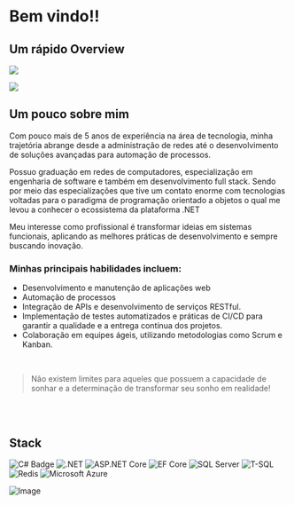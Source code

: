 # Bem vindo!!

## Um rápido Overview

![](https://github-readme-stats.vercel.app/api/top-langs/?username=jefersonrodrigal&layout=compact&langs_count=7&theme=highcontrast)

![](https://github.com/user-attachments/assets/1737944d-06cf-4a23-b859-a51ae5b930fc)

## Um pouco sobre mim 
<div>
    <p>
        <p>Com pouco mais de 5 anos de experiência na área de tecnologia, minha trajetória abrange desde a administração de redes até o desenvolvimento de soluções avançadas para automação de processos.</p>
        <p>Possuo graduação em redes de computadores, especialização em engenharia de software e também em desenvolvimento full stack. 
            Sendo por meio das especializações que tive um contato enorme com tecnologias voltadas para o paradigma de programação orientado a objetos o qual me levou a conhecer o ecossistema da plataforma .NET</p>
        <p>Meu interesse como profissional é transformar ideias em sistemas funcionais, aplicando as melhores práticas de desenvolvimento e sempre buscando inovação.</p>
    </p>
    <h3>Minhas principais habilidades incluem:</h3>
    <ul>
        <li>Desenvolvimento e manutenção de aplicações web</li>
        <li>Automação de processos</li>
        <li>Integração de APIs e desenvolvimento de serviços RESTful.</li>
        <li>Implementação de testes automatizados e práticas de CI/CD para garantir a qualidade e a entrega contínua dos projetos.</li>
        <li>Colaboração em equipes ágeis, utilizando metodologias como Scrum e Kanban.</li>
    </ul>
</div>
<br>
<div>
    <blockquote>
        <p>Não existem limites para aqueles que possuem a capacidade de sonhar e a determinação de transformar seu sonho em realidade!</p>
    </blockquote>
<div>
<br>
<br>


## Stack
![C# Badge](https://img.shields.io/badge/C%23-239120?style=for-the-badge&logo=csharp&logoColor=white)
![.NET](https://img.shields.io/badge/.NET-512BD4?style=for-the-badge&logo=dotnet&logoColor=white)
![ASP.NET Core](https://img.shields.io/badge/ASP.NET_Core-512BD4?style=for-the-badge&logo=dotnet&logoColor=white)
![EF Core](https://img.shields.io/badge/EF_Core-6C3483?style=for-the-badge&logo=entityframework&logoColor=white)
![SQL Server](https://img.shields.io/badge/SQL_Server-CC2927?style=for-the-badge&logo=microsoft-sql-server&logoColor=white)
![T-SQL](https://img.shields.io/badge/T--SQL-00758F?style=for-the-badge&logo=microsoftsqlserver&logoColor=white)
![Redis](https://img.shields.io/badge/Redis-DC382D?style=for-the-badge&logo=redis&logoColor=white)
![Microsoft Azure](https://img.shields.io/badge/Microsoft_Azure-0089D6?style=for-the-badge&logo=microsoftazure&logoColor=white)


![Image](https://github.com/user-attachments/assets/d4b90d6e-5b0b-4bfd-988c-b4a8370516f1)    

